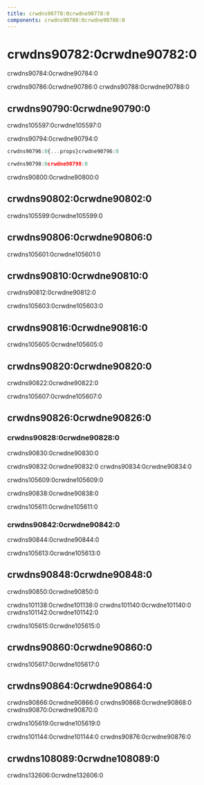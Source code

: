 ```yaml
---
title: crwdns90778:0crwdne90778:0
components: crwdns90780:0crwdne90780:0
---
```


# crwdns90782:0crwdne90782:0

<p class="description">crwdns90784:0crwdne90784:0</p>

crwdns90786:0crwdne90786:0 crwdns90788:0crwdne90788:0

## crwdns90790:0crwdne90790:0

crwdns105597:0crwdne105597:0

crwdns90794:0crwdne90794:0

```jsx
crwdns90796:0{...props}crwdne90796:0

crwdns90798:0crwdne90798:0
```

crwdns90800:0crwdne90800:0

## crwdns90802:0crwdne90802:0

crwdns105599:0crwdne105599:0

## crwdns90806:0crwdne90806:0

crwdns105601:0crwdne105601:0

## crwdns90810:0crwdne90810:0

crwdns90812:0crwdne90812:0

crwdns105603:0crwdne105603:0

## crwdns90816:0crwdne90816:0

crwdns105605:0crwdne105605:0

## crwdns90820:0crwdne90820:0

crwdns90822:0crwdne90822:0

crwdns105607:0crwdne105607:0

## crwdns90826:0crwdne90826:0

### crwdns90828:0crwdne90828:0

crwdns90830:0crwdne90830:0

crwdns90832:0crwdne90832:0 crwdns90834:0crwdne90834:0

crwdns105609:0crwdne105609:0

crwdns90838:0crwdne90838:0

crwdns105611:0crwdne105611:0

### crwdns90842:0crwdne90842:0

crwdns90844:0crwdne90844:0

crwdns105613:0crwdne105613:0

## crwdns90848:0crwdne90848:0

crwdns90850:0crwdne90850:0

crwdns101138:0crwdne101138:0 crwdns101140:0crwdne101140:0 crwdns101142:0crwdne101142:0

crwdns105615:0crwdne105615:0

## crwdns90860:0crwdne90860:0

crwdns105617:0crwdne105617:0

## crwdns90864:0crwdne90864:0

crwdns90866:0crwdne90866:0 crwdns90868:0crwdne90868:0 crwdns90870:0crwdne90870:0

crwdns105619:0crwdne105619:0

crwdns101144:0crwdne101144:0 crwdns90876:0crwdne90876:0

## crwdns108089:0crwdne108089:0

crwdns132606:0crwdne132606:0